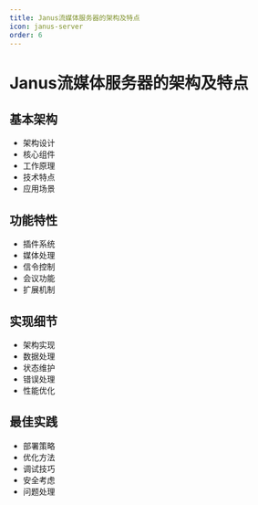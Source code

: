 ```yaml
---
title: Janus流媒体服务器的架构及特点
icon: janus-server
order: 6
---
```


# Janus流媒体服务器的架构及特点

## 基本架构
- 架构设计
- 核心组件
- 工作原理
- 技术特点
- 应用场景

## 功能特性
- 插件系统
- 媒体处理
- 信令控制
- 会议功能
- 扩展机制

## 实现细节
- 架构实现
- 数据处理
- 状态维护
- 错误处理
- 性能优化

## 最佳实践
- 部署策略
- 优化方法
- 调试技巧
- 安全考虑
- 问题处理
